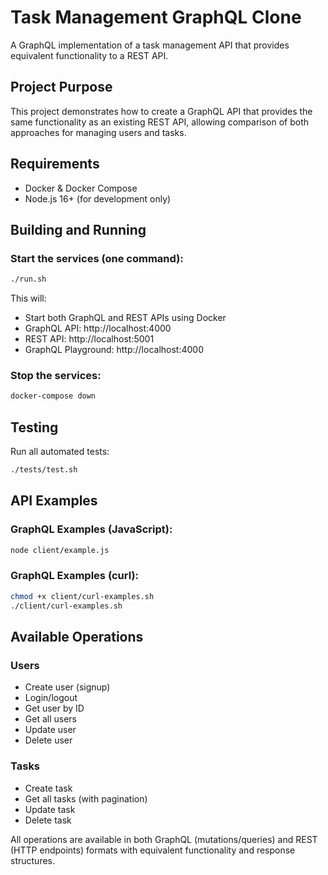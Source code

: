 # Task Management GraphQL Clone

A GraphQL implementation of a task management API that provides equivalent functionality to a REST API.

## Project Purpose

This project demonstrates how to create a GraphQL API that provides the same functionality as an existing REST API, allowing comparison of both approaches for managing users and tasks.

## Requirements

- Docker & Docker Compose
- Node.js 16+ (for development only)

## Building and Running

### Start the services (one command):
```bash
./run.sh
```

This will:
- Start both GraphQL and REST APIs using Docker
- GraphQL API: http://localhost:4000
- REST API: http://localhost:5001
- GraphQL Playground: http://localhost:4000

### Stop the services:
```bash
docker-compose down
```

## Testing

Run all automated tests:
```bash
./tests/test.sh
```

## API Examples

### GraphQL Examples (JavaScript):
```bash
node client/example.js
```

### GraphQL Examples (curl):
```bash
chmod +x client/curl-examples.sh
./client/curl-examples.sh
```

## Available Operations

### Users
- Create user (signup)
- Login/logout
- Get user by ID
- Get all users
- Update user
- Delete user

### Tasks
- Create task
- Get all tasks (with pagination)
- Update task
- Delete task

All operations are available in both GraphQL (mutations/queries) and REST (HTTP endpoints) formats with equivalent functionality and response structures.